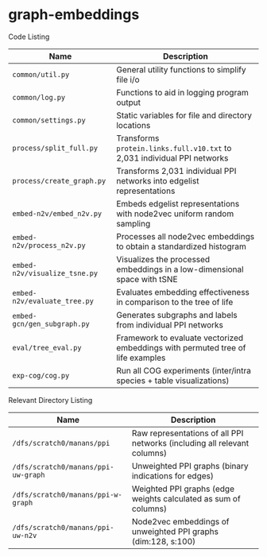 # graph-embeddings

Code Listing

| Name                                | Description                                                              |
|-------------------------------------|--------------------------------------------------------------------------|
| ``common/util.py``     | General utility functions to simplify file i/o                               |
| ``common/log.py``      | Functions to aid in logging program output                                   |
| ``common/settings.py`` | Static variables for file and directory locations                            |
| ``process/split_full.py``      | Transforms ``protein.links.full.v10.txt`` to 2,031 individual PPI networks   |
| ``process/create_graph.py``    | Transforms 2,031 individual PPI networks into edgelist representations       |
| ``embed-n2v/embed_n2v.py``  | Embeds edgelist representations with node2vec uniform random sampling        |
| ``embed-n2v/process_n2v.py``| Processes all node2vec embeddings to obtain a standardized histogram | 
| ``embed-n2v/visualize_tsne.py``  | Visualizes the processed embeddings in a low-dimensional space with tSNE |
| ``embed-n2v/evaluate_tree.py`` | Evaluates embedding effectiveness in comparison to the tree of life |
| ``embed-gcn/gen_subgraph.py`` | Generates subgraphs and labels from individual PPI networks |
| ``eval/tree_eval.py`` | Framework to evaluate vectorized embeddings with permuted tree of life examples |
| ``exp-cog/cog.py``   | Run all COG experiments (inter/intra species + table visualizations)         |

Relevant Directory Listing

| Name                                 | Description                                                                |
|--------------------------------------|----------------------------------------------------------------------------|
| ``/dfs/scratch0/manans/ppi``         | Raw representations of all PPI networks (including all relevant columns)   | 
| ``/dfs/scratch0/manans/ppi-uw-graph``| Unweighted PPI graphs (binary indications for edges)                       |
| ``/dfs/scratch0/manans/ppi-w-graph`` | Weighted PPI graphs (edge weights calculated as sum of columns)            |
| ``/dfs/scratch0/manans/ppi-uw-n2v``  | Node2vec embeddings of unweighted PPI graphs (dim:128, s:100)              | 
